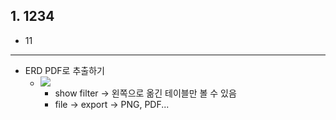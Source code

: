 ## 1. 1234
- 11

---
- ERD PDF로 추출하기
	- ![](ERD%20show%20필터해서%20보고싶은것만%20왼쪽에%20올려서%20excute.jpg)
		- show filter -> 왼쪽으로 옮긴 테이블만 볼 수 있음
		- file -> export -> PNG, PDF...
